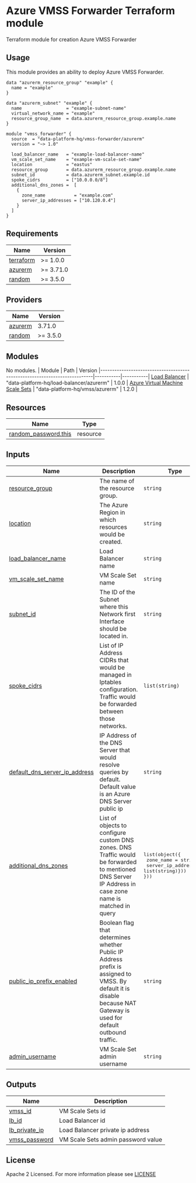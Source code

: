 # Azure VMSS Forwarder Terraform module
Terraform module for creation Azure VMSS Forwarder

## Usage
This module provides an ability to deploy Azure VMSS Forwarder.

```hcl
data "azurerm_resource_group" "example" {
  name = "example"
}

data "azurerm_subnet" "example" {
  name                 = "example-subnet-name"
  virtual_network_name = "example"
  resource_group_name  = data.azurerm_resource_group.example.name
}

module "vmss_forwarder" {
  source  = "data-platform-hq/vmss-forwarder/azurerm"
  version = "~> 1.0"

  load_balancer_name   = "example-load-balancer-name"
  vm_scale_set_name    = "example-vm-scale-set-name"
  location             = "eastus"
  resource_group       = data.azurerm_resource_group.example.name
  subnet_id            = data.azurerm_subnet.example.id
  spoke_cidrs          = ["10.0.0.0/8"]
  additional_dns_zones =  [
    {
      zone_name           = "example.com"
      server_ip_addresses = ["10.120.0.4"]
    }
  ]
}
```
<!-- BEGIN_TF_DOCS -->
## Requirements

| Name                                                                      | Version   |
|---------------------------------------------------------------------------|-----------|
| <a name="requirement_terraform"></a> [terraform](#requirement\_terraform) | >= 1.0.0  |
| <a name="requirement_azurerm"></a> [azurerm](#requirement\_azurerm)       | >= 3.71.0 |
| <a name="requirement_random"></a> [random](#requirement\_random)          | >= 3.5.0  |

## Providers

| Name                                                          | Version |
|---------------------------------------------------------------|---------|
| <a name="provider_azurerm"></a> [azurerm](#provider\_azurerm) | 3.71.0  |
| <a name="requirement_random"></a> [random](#requirement\_random) | >= 3.5.0  |

## Modules

No modules.
| Module                                                                      | Path   |  Version
|---------------------------------------------------------------------------|-----------|-----------|
[Load Balancer](https://github.com/data-platform-hq/terraform-azurerm-load-balancer) |  "data-platform-hq/load-balancer/azurerm" | 1.0.0 |
[Azure Virtual Machine Scale Sets](https://github.com/data-platform-hq/terraform-azurerm-vmss) |  "data-platform-hq/vmss/azurerm" | 1.2.0 |

## Resources

| Name                                                                                                                                                                | Type     |
|---------------------------------------------------------------------------------------------------------------------------------------------------------------------|----------|
| [random_password.this](https://registry.terraform.io/providers/hashicorp/random/latest/docs/resources/password)                                                     | resource |

## Inputs

| Name                                                                                                                                                                 | Description                                                                                                                                                                             | Type           | Default                                                                                                                                                         | Required |
|----------------------------------------------------------------------------------------------------------------------------------------------------------------------|-----------------------------------------------------------------------------------------------------------------------------------------------------------------------------------------|----------------|-----------------------------------------------------------------------------------------------------------------------------------------------------------------|:--------:|
| <a name="input_resource_group"></a> [resource\_group](#input\_resource\_group)| The name of the resource group. | `string` | n/a |   yes    |
| <a name="input_location"></a> [location](#input\_location)| The Azure Region in which resources would be created. | `string` | n/a |   yes    |
| <a name="input_load_balancer_name"></a> [load\_balancer\_name](#input\_load\_balancer\_name)| Load Balancer name | `string` | n/a |   yes    |
| <a name="input_vm_scale_set_name"></a> [vm\_scale\_set\_name](#input\_vm\_scale\_set\_name)| VM Scale Set name | `string` | n/a |   yes    |
| <a name="input_subnet_id"></a> [subnet\_id](#input\_subnet\_id)| The ID of the Subnet where this Network first Interface should be located in. | `string` | n/a |   yes    |
| <a name="input_spoke_cidrs"></a> [spoke\_cidrs](#input\_spoke\_cidrs)| List of IP Address CIDRs that would be managed in Iptables configuration. Traffic would be forwarded between those networks. | `list(string)` |  []  |   no    |
| <a name="input_default_dns_server_ip_address"></a> [default\_dns\_server\_ip\_address](#input\_default\_dns\_server\_ip\_address)| IP Address of the DNS Server that would resolve queries by default. Default value is an Azure DNS Server public ip | `string` |  168.63.129.16  |   no    |
| <a name="input_additional_dns_zones"></a> [additional\_dns\_zones](#input\_additional\_dns\_zones)| List of objects to configure custom DNS zones. DNS Traffic would be forwarded to mentioned DNS Server IP Address in case zone name is matched in query | <pre>list(object({<br>  zone_name           = string<br>  server_ip_addresses = list(string)}))<br>}))</pre> |  []  |   no    |
| <a name="input_public_ip_prefix_enabled"></a> [public\_ip\_prefix\_enabled](#input\_public\_ip\_prefix\_enabled)| Boolean flag that determines whether Public IP Address prefix is assigned to VMSS. By default it is disable because NAT Gateway is used for default outbound traffic. | `string` | false |   no    |
| <a name="input_admin_username"></a> [admin\_username](#input\_admin\_username)| VM Scale Set admin username | `string` | azureuser |   no    |


## Outputs

| Name                                                                                                                | Description                                   |
|---------------------------------------------------------------------------------------------------------------------|-----------------------------------------------|
| <a name="output_vmss_id"></a> [vmss\_id](#output\_vmss\_id)                                                                          | VM Scale Sets id                  |
| <a name="output_lb_id"></a> [lb\_id](#output\_lb\_id)                                       | Load Balancer id |
| <a name="output_lb_private_ip"></a> [lb\_private\_ip](#output\_lb\_private\_ip) | Load Balancer private ip address   |
| <a name="output_vmss_password"></a> [vmss\_password](#output\_vmss\_password) | VM Scale Sets admin password value   |
<!-- END_TF_DOCS -->

## License

Apache 2 Licensed. For more information please see [LICENSE](https://github.com/data-platform-hq/terraform-azurerm-vmss-forwarder/blob/main/LICENSE)

